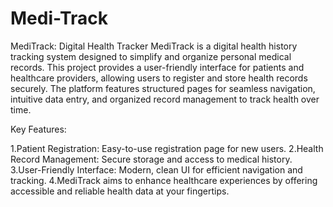 # Medi-Track
MediTrack: Digital Health Tracker
MediTrack is a digital health history tracking system designed to simplify and organize personal medical records. This project provides a user-friendly interface for patients and healthcare providers, allowing users to register and store health records securely. The platform features structured pages for seamless navigation, intuitive data entry, and organized record management to track health over time.

Key Features:

1.Patient Registration: Easy-to-use registration page for new users.
2.Health Record Management: Secure storage and access to medical history.
3.User-Friendly Interface: Modern, clean UI for efficient navigation and tracking.
4.MediTrack aims to enhance healthcare experiences by offering accessible and reliable health data at your fingertips.

